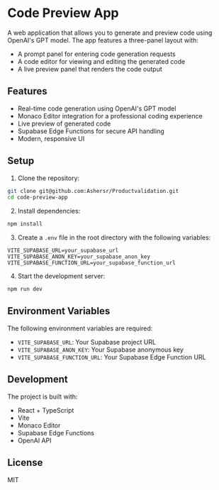 # Code Preview App

A web application that allows you to generate and preview code using OpenAI's GPT model. The app features a three-panel layout with:
- A prompt panel for entering code generation requests
- A code editor for viewing and editing the generated code
- A live preview panel that renders the code output

## Features

- Real-time code generation using OpenAI's GPT model
- Monaco Editor integration for a professional coding experience
- Live preview of generated code
- Supabase Edge Functions for secure API handling
- Modern, responsive UI

## Setup

1. Clone the repository:
```bash
git clone git@github.com:Ashersr/Productvalidation.git
cd code-preview-app
```

2. Install dependencies:
```bash
npm install
```

3. Create a `.env` file in the root directory with the following variables:
```env
VITE_SUPABASE_URL=your_supabase_url
VITE_SUPABASE_ANON_KEY=your_supabase_anon_key
VITE_SUPABASE_FUNCTION_URL=your_supabase_function_url
```

4. Start the development server:
```bash
npm run dev
```

## Environment Variables

The following environment variables are required:

- `VITE_SUPABASE_URL`: Your Supabase project URL
- `VITE_SUPABASE_ANON_KEY`: Your Supabase anonymous key
- `VITE_SUPABASE_FUNCTION_URL`: Your Supabase Edge Function URL

## Development

The project is built with:
- React + TypeScript
- Vite
- Monaco Editor
- Supabase Edge Functions
- OpenAI API

## License

MIT
